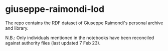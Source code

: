 # giuseppe-raimondi-lod

The repo contains the RDF dataset of Giuseppe Raimondi's personal archive and library.

N.B.: Only individuals mentioned in the notebooks have been reconciled against authority files (last updated 7 Feb 23). 